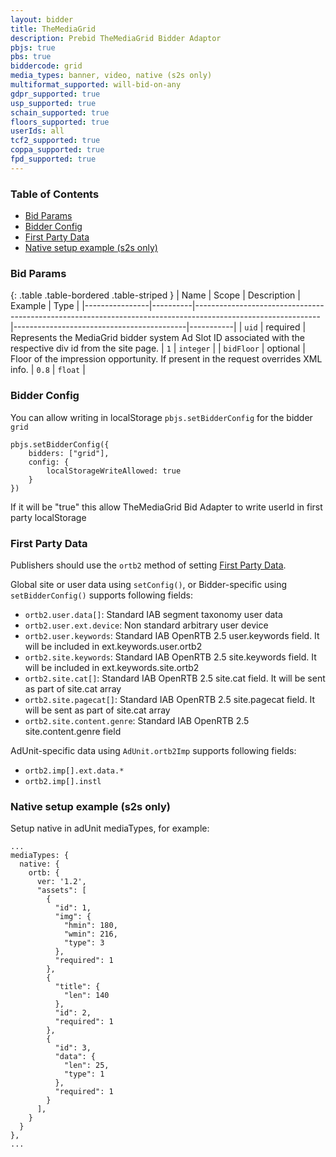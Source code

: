 ```yaml
---
layout: bidder
title: TheMediaGrid
description: Prebid TheMediaGrid Bidder Adaptor
pbjs: true
pbs: true
biddercode: grid
media_types: banner, video, native (s2s only)
multiformat_supported: will-bid-on-any
gdpr_supported: true
usp_supported: true
schain_supported: true
floors_supported: true
userIds: all
tcf2_supported: true
coppa_supported: true
fpd_supported: true
---
```


### Table of Contents

- [Bid Params](#grid-bid-params)
- [Bidder Config](#grid-bidder-config)
- [First Party Data](#grid-first-party)
- [Native setup example (s2s only)](#grid-native-example)

<a name="grid-bid-params" />

### Bid Params

{: .table .table-bordered .table-striped }
| Name           | Scope    | Description                                                                                                 | Example                                   | Type      |
|----------------|----------|-------------------------------------------------------------------------------------------------------------|-------------------------------------------|-----------|
| `uid`          | required | Represents the MediaGrid bidder system Ad Slot ID associated with the respective div id from the site page. | `1`                                       | `integer` |
| `bidFloor`     | optional | Floor of the impression opportunity. If present in the request overrides XML info.                          | `0.8`                                     | `float`   |

<a name="grid-bidder-config" />

### Bidder Config

You can allow writing in localStorage `pbjs.setBidderConfig` for the bidder `grid`
```
pbjs.setBidderConfig({
    bidders: ["grid"],
    config: {
        localStorageWriteAllowed: true
    }
})
```
If it will be "true" this allow TheMediaGrid Bid Adapter to write userId in first party localStorage

<a name="grid-first-party" />

### First Party Data

Publishers should use the `ortb2` method of setting [First Party Data](https://docs.prebid.org/features/firstPartyData.html).

Global site or user data using `setConfig()`, or Bidder-specific using `setBidderConfig()` supports following fields:

- `ortb2.user.data[]`: Standard IAB segment taxonomy user data
- `ortb2.user.ext.device`: Non standard arbitrary user device
- `ortb2.user.keywords`: Standard IAB OpenRTB 2.5 user.keywords field. It will be included in ext.keywords.user.ortb2
- `ortb2.site.keywords`: Standard IAB OpenRTB 2.5 site.keywords field. It will be included in ext.keywords.site.ortb2
- `ortb2.site.cat[]`: Standard IAB OpenRTB 2.5 site.cat field. It will be sent as part of site.cat array
- `ortb2.site.pagecat[]`: Standard IAB OpenRTB 2.5 site.pagecat field. It will be sent as part of site.cat array
- `ortb2.site.content.genre`: Standard IAB OpenRTB 2.5 site.content.genre field

AdUnit-specific data using `AdUnit.ortb2Imp` supports following fields:

- `ortb2.imp[].ext.data.*`
- `ortb2.imp[].instl`

<a name="grid-native-example" />

### Native setup example (s2s only)

Setup native in adUnit mediaTypes, for example:
```
...
mediaTypes: {
  native: {
    ortb: {
      ver: '1.2',
      "assets": [
        {
          "id": 1,
          "img": {
            "hmin": 180,
            "wmin": 216,
            "type": 3
          },
          "required": 1
        },
        {
          "title": {
            "len": 140
          },
          "id": 2,
          "required": 1
        },
        {
          "id": 3,
          "data": {
            "len": 25,
            "type": 1
          },
          "required": 1
        }
      ],
    }
  }
},
...
```
